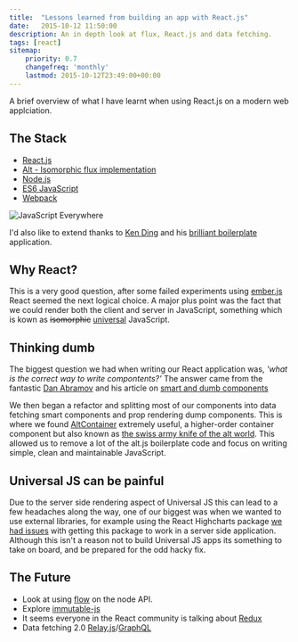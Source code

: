 ```yaml
---
title:  "Lessons learned from building an app with React.js"
date:   2015-10-12 11:50:00
description: An in depth look at flux, React.js and data fetching.
tags: [react]
sitemap:
    priority: 0.7
    changefreq: 'monthly'
    lastmod: 2015-10-12T23:49:00+00:00
---
```


A brief overview of what I have learnt when using React.js on a modern web applciation.

## The Stack

-   [React.js](https://facebook.github.io/react/)
-   [Alt - Isomorphic flux implementation](http://alt.js.org)
-   [Node.js](https://nodejs.org/en/)
-   [ES6 JavaScript](https://github.com/lukehoban/es6features)
-   [Webpack](https://webpack.github.io/)

![JavaScript Everywhere](https://media.licdn.com/mpr/mpr/shrinknp_800_800/p/5/005/0b6/1c4/199aff3.jpg)

I'd also like to extend thanks to [Ken Ding](https://github.com/choonkending) and his [brilliant boilerplate](https://github.com/choonkending/react-webpack-node) application.

## Why React?

This is a very good question, after some failed experiments using [ember.js](http://emberjs.com/) React seemed the next logical choice. A major  plus point was the fact that we could render both the client and server in JavaScript, something which is kown as ~~isomorphic~~ [universal](https://medium.com/@mjackson/universal-javascript-4761051b7ae9) JavaScript.

## Thinking dumb

The biggest question we had when writing our React application was, *'what is the correct way to write compontents?'* The answer came from the fantastic [Dan Abramov](https://twitter.com/dan_abramov) and his article on [smart and dumb components](https://medium.com/@dan_abramov/smart-and-dumb-components-7ca2f9a7c7d0)

We then began a refactor and splitting most of our components into data fetching smart components and prop rendering dump components. This is where we found [AltContainer](http://alt.js.org/docs/components/altContainer/) extremely useful, a higher-order container component but also known as [the swiss army knife of the alt world](https://github.com/goatslacker/alt/blob/master/components/AltContainer.js). This allowed us to remove a lot of the alt.js boilerplate code and focus on writing simple, clean and maintainable JavaScript.

## Universal JS can be painful

Due to the server side rendering aspect of Universal JS this can lead to a few headaches along the way, one of our biggest was when we wanted to use external libraries, for example using the React Highcharts package [we had issues](https://github.com/kirjs/react-highcharts/issues/12) with getting this package to work in a server side application. Although this isn't a reason not to build Universal JS apps its something to take on board, and be prepared for the odd hacky fix.

## The Future

-   Look at using [flow](http://flowtype.org/) on the node API.
-   Explore [immutable-js](https://facebook.github.io/immutable-js/)
-   It seems everyone in the React community is talking about [Redux](https://github.com/rackt/redux)
-   Data fetching 2.0 [Relay.js](http://facebook.github.io/react/blog/2015/05/01/graphql-introduction.html)/[GraphQL](http://facebook.github.io/react/blog/2015/08/11/relay-technical-preview.html)
